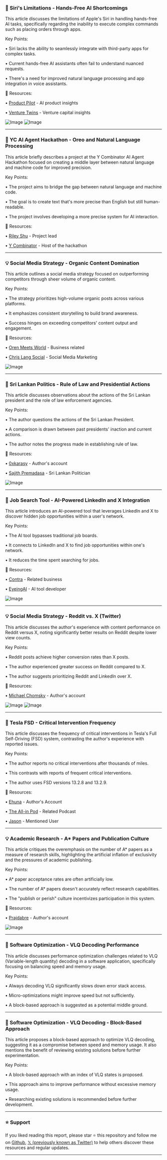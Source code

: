 ### 🤖 Siri's Limitations - Hands-Free AI Shortcomings

This article discusses the limitations of Apple's Siri in handling hands-free AI tasks, specifically regarding the inability to execute complex commands such as placing orders through apps.

Key Points:

• Siri lacks the ability to seamlessly integrate with third-party apps for complex tasks.


•  Current hands-free AI assistants often fail to understand nuanced requests.


• There's a need for improved natural language processing and app integration in voice assistants.


🔗 Resources:

• [Product Pilot](https://x.com/productpilotbb) -  AI product insights


• [Venture Twins](https://x.com/venturetwins) -  Venture capital insights


![Image](https://pbs.twimg.com/media/GzECSEeaAAAut5d?format=jpg&name=small)
![Image](https://pbs.twimg.com/media/GzECSEibsAAvMBJ?format=jpg&name=small)


---

### 🤖 YC AI Agent Hackathon - Oreo and Natural Language Processing

This article briefly describes a project at the Y Combinator AI Agent Hackathon focused on creating a middle layer between natural language and machine code for improved precision.

Key Points:

• The project aims to bridge the gap between natural language and machine code.


•  The goal is to create text that's more precise than English but still human-readable.


•  The project involves developing a more precise system for AI interaction.


🔗 Resources:

• [Riley Shu](https://x.com/rileyshu_rs) -  Project lead


• [Y Combinator](https://x.com/ycombinator) -  Host of the hackathon



---

### 💡 Social Media Strategy - Organic Content Domination

This article outlines a social media strategy focused on outperforming competitors through sheer volume of organic content.

Key Points:

•  The strategy prioritizes high-volume organic posts across various platforms.


•  It emphasizes consistent storytelling to build brand awareness.


•  Success hinges on exceeding competitors' content output and engagement.


🔗 Resources:

• [Oren Meets World](https://x.com/orenmeetsworld) -  Business related


• [Chris Lang Social](https://x.com/ChrisLangSocial) - Social Media Marketing


![Image](https://pbs.twimg.com/media/GzDZS-kaUAAa6wk?format=jpg&name=small)


---

### 🤖 Sri Lankan Politics - Rule of Law and Presidential Actions

This article discusses observations about the actions of the Sri Lankan president and the role of law enforcement agencies.

Key Points:

•  The author questions the actions of the Sri Lankan President.


•  A comparison is drawn between past presidents' inaction and current actions.


•  The author notes the progress made in establishing rule of law.


🔗 Resources:

• [0xkarasy](https://x.com/0xkarasy) -  Author's account


• [Sajith Premadasa](https://x.com/sajithpremadasa) -  Sri Lankan Politician


![Image](https://pbs.twimg.com/media/GzAsAGkWEAArhRI?format=jpg&name=small)


---

### 🚀 Job Search Tool - AI-Powered LinkedIn and X Integration

This article introduces an AI-powered tool that leverages LinkedIn and X to discover hidden job opportunities within a user's network.

Key Points:

•  The AI tool bypasses traditional job boards.


•  It connects to LinkedIn and X to find job opportunities within one's network.


•  It reduces the time spent searching for jobs.


🔗 Resources:

• [Contra](https://x.com/contra) -  Related business


• [EyeingAI](https://x.com/EyeingAI) -  AI tool developer


![Image](https://pbs.twimg.com/amplify_video_thumb/1959220204480921600/img/pKxDBLaw9FhkiGYi.jpg)


---

### 💡 Social Media Strategy - Reddit vs. X (Twitter)

This article discusses the author's experience with content performance on Reddit versus X, noting significantly better results on Reddit despite lower view counts.

Key Points:

• Reddit posts achieve higher conversion rates than X posts.


• The author experienced greater success on Reddit compared to X.


•  The author suggests prioritizing Reddit and LinkedIn over X.


🔗 Resources:

• [Michael Chomsky](https://x.com/michael_chomsky) - Author's account


![Image](https://pbs.twimg.com/media/GzE8gWSaAAAz-K7?format=png&name=small)
![Image](https://pbs.twimg.com/media/GzE8x2HakAAazKG?format=jpg&name=medium)


---

### 🤖 Tesla FSD - Critical Intervention Frequency

This article discusses the frequency of critical interventions in Tesla's Full Self-Driving (FSD) system, contrasting the author's experience with reported issues.

Key Points:

• The author reports no critical interventions after thousands of miles.


• This contrasts with reports of frequent critical interventions.


• The author uses FSD versions 13.2.8 and 13.2.9.


🔗 Resources:

• [Ehuna](https://x.com/ehuna) - Author's Account


• [The All-in Pod](https://x.com/theallinpod) - Related Podcast


• [Jason](https://x.com/Jason) - Mentioned User


---

### 💡 Academic Research - A* Papers and Publication Culture

This article critiques the overemphasis on the number of A* papers as a measure of research skills, highlighting the artificial inflation of exclusivity and the pressures of academic publishing.

Key Points:

• A* paper acceptance rates are often artificially low.


•  The number of A* papers doesn't accurately reflect research capabilities.


• The "publish or perish" culture incentivizes participation in this system.


🔗 Resources:

• [Prajdabre](https://x.com/prajdabre) - Author's account


![Image](https://pbs.twimg.com/media/GzDXDV_aUAAM09B?format=jpg&name=small)


---

### 🤖 Software Optimization - VLQ Decoding Performance

This article discusses performance optimization challenges related to VLQ (Variable-length quantity) decoding in a software application, specifically focusing on balancing speed and memory usage.

Key Points:

• Always decoding VLQ significantly slows down error stack access.


• Micro-optimizations might improve speed but not sufficiently.


• A block-based approach is suggested as a potential middle ground.



---

### 🤖 Software Optimization - VLQ Decoding - Block-Based Approach

This article proposes a block-based approach to optimize VLQ decoding, suggesting it as a compromise between speed and memory usage.  It also mentions the benefit of reviewing existing solutions before further experimentation.


Key Points:

• A block-based approach with an index of VLQ states is proposed.


• This approach aims to improve performance without excessive memory usage.


• Researching existing solutions is recommended before further development.


---

### ⭐️ Support

If you liked reading this report, please star ⭐️ this repository and follow me on [Github](https://github.com/Drix10), [𝕏 (previously known as Twitter)](https://x.com/DRIX_10_) to help others discover these resources and regular updates.

---